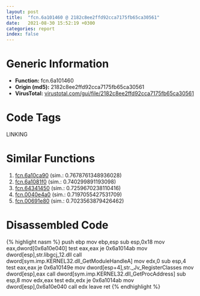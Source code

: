 ```yaml
---
layout: post
title:  "fcn.6a101460 @ 2182c8ee2ffd92cca7175fb65ca30561"
date:   2021-08-30 15:52:19 +0300
categories: report
index: false
---
```


# Generic Information
- **Function:** fcn.6a101460
- **Origin (md5):** 2182c8ee2ffd92cca7175fb65ca30561
- **VirusTotal:** [virustotal.com/gui/file/2182c8ee2ffd92cca7175fb65ca30561][virustotal_ref]

# Code Tags
<span class="tag" id="LINKING">LINKING</span>


# Similar Functions

1. [fcn.6a10ca90][similar_1_ref] (sim.: 0.7678761348936028)
2. [fcn.6a1081f0][similar_2_ref] (sim.: 0.740299891193098)
3. [fcn.64341450][similar_3_ref] (sim.: 0.7259670238110416)
4. [fcn.0040e4a0][similar_4_ref] (sim.: 0.7197055427531709)
5. [fcn.00691e80][similar_5_ref] (sim.: 0.7023563879426462)


# Disassembled Code

{% highlight nasm %}
push ebp
mov ebp,esp
sub esp,0x18
mov eax,dword[0x6a10e040]
test eax,eax
je 0x6a1014ab
mov dword[esp],str.libgcj_12.dll
call dword[sym.imp.KERNEL32.dll_GetModuleHandleA]
mov edx,0
sub esp,4
test eax,eax
je 0x6a10149e
mov dword[esp+4],str._Jv_RegisterClasses
mov dword[esp],eax
call dword[sym.imp.KERNEL32.dll_GetProcAddress]
sub esp,8
mov edx,eax
test edx,edx
je 0x6a1014ab
mov dword[esp],0x6a10e040
call edx
leave 
ret 
{% endhighlight %}


[similar_1_ref]: /report/fcn.6a10ca90@2182c8ee2ffd92cca7175fb65ca30561
[similar_2_ref]: /report/fcn.6a1081f0@2182c8ee2ffd92cca7175fb65ca30561
[similar_3_ref]: /report/fcn.64341450@10687c9bbac28f49149edf3d1fe8466f
[similar_4_ref]: /report/fcn.0040e4a0@db0bb0926cbc24a905ae237e61cb9c73
[similar_5_ref]: /report/fcn.00691e80@c92f0480e2fbc88393d2c65c08a235e0
[virustotal_ref]: https://www.virustotal.com/gui/file/2182c8ee2ffd92cca7175fb65ca30561